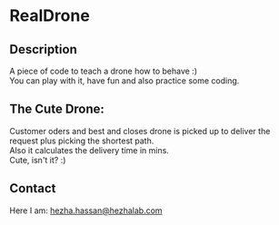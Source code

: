 # RealDrone

## Description
A piece of code to teach a drone how to behave :) <br/>
You can play with it, have fun and also practice some coding.<br/>

## The Cute Drone: 
Customer oders and best and closes drone is picked up to deliver the request plus picking the shortest path. <br/>
Also it calculates the delivery time in mins.<br/> 
Cute, isn't it? :) 

## Contact
Here I am: hezha.hassan@hezhalab.com

